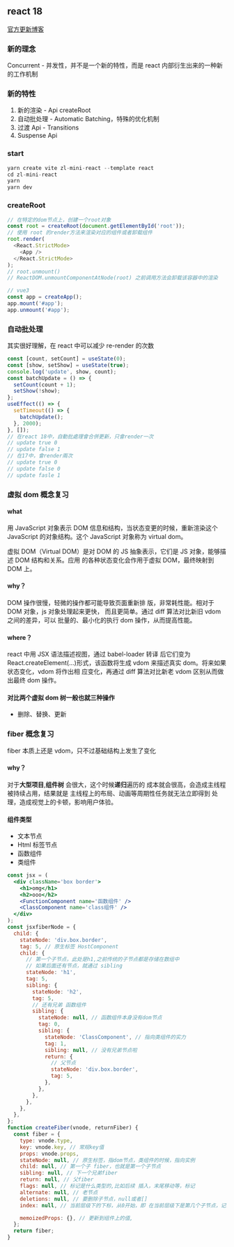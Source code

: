 ## react 18

[官方更新博客](https://zh-hans.reactjs.org/)

### 新的理念

Concurrent - 并发性，并不是一个新的特性，而是 react 内部衍生出来的一种新的工作机制

### 新的特性

1. 新的渲染 - Api createRoot
2. 自动批处理 - Automatic Batching，特殊的优化机制
3. 过渡 Api - Transitions
4. Suspense Api

### start

```js
yarn create vite zl-mini-react --template react
cd zl-mini-react
yarn
yarn dev
```

### createRoot

```js
// 在特定的dom节点上，创建一个root对象
const root = createRoot(document.getElementById('root'));
// 使用 root 的render方法来渲染对应的组件或者卸载组件
root.render(
  <React.StrictMode>
    <App />
  </React.StrictMode>
);
// root.unmount()
// ReactDOM.unmountComponentAtNode(root) 之前调用方法会卸载该容器中的渲染

// vue3
const app = createApp();
app.mount('#app');
app.unmount('#app');
```

### 自动批处理

其实很好理解，在 react 中可以减少 re-render 的次数

```js
const [count, setCount] = useState(0);
const [show, setShow] = useState(true);
console.log('update', show, count);
const batchUpdate = () => {
  setCount(count + 1);
  setShow(!show);
};
useEffect(() => {
  setTimeout(() => {
    batchUpdate();
  }, 2000);
}, []);
// 在react 18中，自動批處理會合併更新，只會render一次
// update true 0
// update false 1 
// 在17中，會render兩次
// update true 0
// update false 0
// update fasle 1
```

### 虚拟 dom 概念复习

#### what

⽤ JavaScript 对象表示 DOM 信息和结构，当状态变更的时候，重新渲染这个 JavaScript 的对象结构。这个 JavaScript 对象称为 virtual dom。

虚拟 DOM（Virtual DOM）是对 DOM 的 JS 抽象表示，它们是 JS 对象，能够描述 DOM 结构和关系。应用 的各种状态变化会作用于虚拟 DOM，最终映射到 DOM 上。

#### why？

DOM 操作很慢，轻微的操作都可能导致⻚⾯重新排 版，⾮常耗性能。相对于 DOM 对象，js 对象处理起来更快， ⽽且更简单。通过 diff 算法对⽐新旧 vdom 之间的差异，可以 批量的、最⼩化的执⾏ dom 操作，从⽽提⾼性能。

#### where？

react 中⽤ JSX 语法描述视图，通过 babel-loader 转译 后它们变为 React.createElement(...)形式，该函数将⽣成 vdom 来描述真实 dom。将来如果状态变化，vdom 将作出相 应变化，再通过 diff 算法对⽐新⽼ vdom 区别从⽽做出最终 dom 操作。

#### 对比两个虚拟 dom 树一般也就三种操作

- 删除、替换、更新

### fiber 概念复习

fiber 本质上还是 vdom，只不过基础结构上发生了变化

#### why？

对于<strong>⼤型项⽬</strong>,<strong>组件树</strong> 会很⼤，这个时候<strong>递归</strong>遍历的 成本就会很⾼，会造成主线程被持续占⽤，结果就是 主线程上的布局、动画等周期性任务就⽆法⽴即得到 处理，造成视觉上的卡顿，影响⽤户体验。

#### 组件类型

- 文本节点
- Html 标签节点
- 函数组件
- 类组件

```jsx
const jsx = (
  <div className='box border'>
    <h1>omg</h1>
    <h2>ooo</h2>
    <FunctionComponent name='函数组件' />
    <ClassComponent name='class组件' />
  </div>
);
const jsxfiberNode = {
  child: {
    stateNode: 'div.box.border',
    tag: 5, // 原生标签 HostComponent
    child: {
      // 第一个子节点，此处是h1,之前传统的子节点都是存储在数组中
      // 如果后面还有节点，就通过 sibling
      stateNode: 'h1',
      tag: 5,
      sibling: {
        stateNode: 'h2',
        tag: 5,
        // 还有兄弟 函数组件
        sibling: {
          stateNode: null, // 函数组件本身没有dom节点
          tag: 0,
          sibling: {
            stateNode: 'ClassComponent', // 指向类组件的实力
            tag: 1,
            sibling: null, // 没有兄弟节点啦
            return: {
              // 父节点
              stateNode: 'div.box.border',
              tag: 5,
            },
          },
        },
      },
    },
  },
};
function createFiber(vnode, returnFiber) {
  const fiber = {
    type: vnode.type,
    key: vnode.key, // 常规key值
    props: vnode.props,
    stateNode: null, // 原生标签，指dom节点，类组件的时候，指向实例
    child: null, // 第一个子 fiber，也就是第一个子节点
    sibling: null, // 下一个兄弟fiber
    return: null, // 父fiber
    flags: null, // 标记是什么类型的,比如后续 插入，末尾移动等，标记
    alternate: null, // 老节点
    deletions: null, // 要删除子节点，null或者[]
    index: null, // 当前层级下的下标，从0开始，即 在当前层级下是第几个子节点，记录位置。主要是为了，比如上次更新在某个位置，下次更新在什么地方，位置有没有发生变化，需不需要移动，都是根据index来判断

    memoizedProps: {}, // 更新到组件上的值,
  };
  return fiber;
}
```
